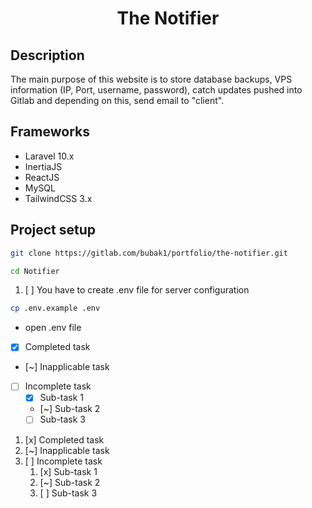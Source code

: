 <h1 align="center">
The Notifier
</h1>

## Description
The main purpose of this website is to store database backups, VPS information (IP, Port, username, password),
catch updates pushed into Gitlab and depending on this, send email to "client". 

## Frameworks
-   Laravel 10.x
-   InertiaJS
-   ReactJS
-   MySQL
-   TailwindCSS 3.x

## Project setup

```sh
git clone https://gitlab.com/bubak1/portfolio/the-notifier.git
```

```sh
cd Notifier
```

1. [ ] You have to create .env file for server configuration
```sh
cp .env.example .env
```

- open .env file

- [x] Completed task
- [~] Inapplicable task
- [ ] Incomplete task
  - [x] Sub-task 1
  - [~] Sub-task 2
  - [ ] Sub-task 3

1. [x] Completed task
1. [~] Inapplicable task
1. [ ] Incomplete task
   1. [x] Sub-task 1
   1. [~] Sub-task 2
   1. [ ] Sub-task 3

